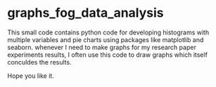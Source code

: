 # graphs_fog_data_analysis
This small code contains python code for developing histograms with multiple variables and pie charts using packages like matplotlib and seaborn. whenever I need to make graphs for my research paper experiments results, I often use this code to draw graphs which itself conculdes the results.

Hope you like it.
